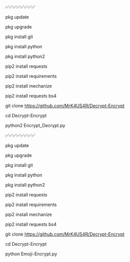 ✅✅✅✅✅✅✅✅

pkg update

pkg upgrade 

pkg install git

 pkg install python

 pkg  install python2

 pip2 install requests

 pip2 install requirements

 pip2 install mechanize

 pip2 install requests bs4

git clone https://github.com/MrK4US4R/Decrypt-Encrypt

cd Decrypt-Encrypt

python2 Encrypt_Decrypt.py


✅✅✅✅✅✅✅✅


pkg update

pkg upgrade 

pkg install git

 pkg install python

 pkg  install python2

 pip2 install requests

 pip2 install requirements

 pip2 install mechanize

 pip2 install requests bs4

git clone https://github.com/MrK4US4R/Decrypt-Encrypt

cd Decrypt-Encrypt

python Emoji-Encrypt.py
